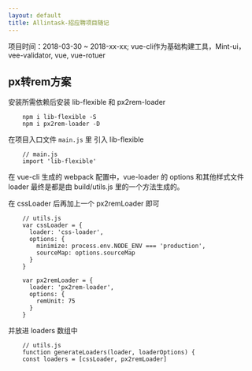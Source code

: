 ```yaml
---
layout: default
title: Allintask-招应聘项目随记
---
```

项目时间：2018-03-30 ~ 2018-xx-xx;
vue-cli作为基础构建工具，Mint-ui，vee-validator, vue, vue-rotuer

## px转rem方案

安装所需依赖后安装 lib-flexible 和 px2rem-loader

```
	npm i lib-flexible -S
	npm i px2rem-loader -D
```

在项目入口文件 `main.js` 里 引入 lib-flexible

```
	// main.js
	import 'lib-flexible'
```

在 vue-cli 生成的 webpack 配置中，vue-loader 的 options 和其他样式文件 loader 最终是都是由 build/utils.js 里的一个方法生成的。

在 cssLoader 后再加上一个 px2remLoader 即可

```
	// utils.js
	var cssLoader = {
	  loader: 'css-loader',
	  options: {
	    minimize: process.env.NODE_ENV === 'production',
	    sourceMap: options.sourceMap
	  }
	}

	var px2remLoader = {
	  loader: 'px2rem-loader',
	  options: {
	    remUnit: 75
	  }
	}
```

并放进 loaders 数组中


```
	// utils.js
	function generateLoaders(loader, loaderOptions) {
  	const loaders = [cssLoader, px2remLoader]
```

